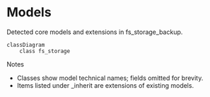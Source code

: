 # Models

Detected core models and extensions in fs_storage_backup.

```mermaid
classDiagram
    class fs_storage
```

Notes
- Classes show model technical names; fields omitted for brevity.
- Items listed under _inherit are extensions of existing models.

